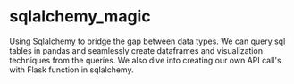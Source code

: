 # sqlalchemy_magic
Using Sqlalchemy to bridge the gap between data types. We can query sql tables in pandas and seamlessly create dataframes and visualization techniques from the queries. We also dive into creating our own API call's with Flask function in sqlalchemy.  
